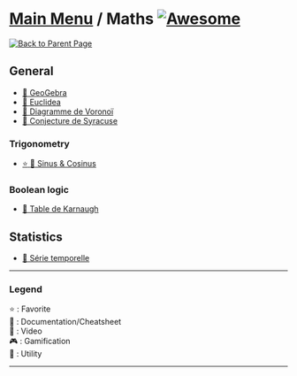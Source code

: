 # [Main Menu](../README.md) / Maths [![Awesome](https://awesome.re/badge-flat.svg)](https://awesome.re)

[![Back to Parent Page](https://img.shields.io/badge/-Back_to_Parent_Page-blue?style=for-the-badge)](../README.md)

## General
- [:wrench: GeoGebra](https://www.geogebra.org/)
- [:wrench: Euclidea](https://www.euclidea.xyz/)
- [:book: Diagramme de Voronoï](https://fr.wikipedia.org/wiki/Diagramme_de_Vorono%C3%AF)
- [:book: Conjecture de Syracuse](https://fr.wikipedia.org/wiki/Conjecture_de_Syracuse)

### Trigonometry
- [:star: :book: Sinus & Cosinus](https://wordsandbuttons.online/sine_and_cosine.html)

### Boolean logic
- [:book: Table de Karnaugh](https://fr.wikipedia.org/wiki/Table_de_Karnaugh)

## Statistics
- [:book: Série temporelle](https://fr.wikipedia.org/wiki/S%C3%A9rie_temporelle)

---

### Legend
:star: : Favorite\
:book: : Documentation/Cheatsheet\
:movie_camera: : Video\
:video_game: : Gamification\
:wrench: : Utility

---
